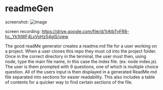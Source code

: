 # readmeGen

screenshot: ![image](https://user-images.githubusercontent.com/69410816/98483500-eabe7380-21d6-11eb-88c0-a098de70c991.png)

screen recording: https://drive.google.com/file/d/1rAtbTyFR8-hc_Yk1liWF4LvVoHz54glS/view

The good readMe generator creates a readme.md file for a user working on a project. When a user clones this repo they must cd into the project folder. Once in the correct directory in the terminal, the user must then, using node, type the main file name, in this case the index file. (ex: node index.js). The user is them prompted with 9 questions, one of which is multiple choice question. All of the users input is then displayed in a generated ReadMe.md file separated into sections for easier readability. This also includes a table of contents for a quicker way to find certain sections of the file.